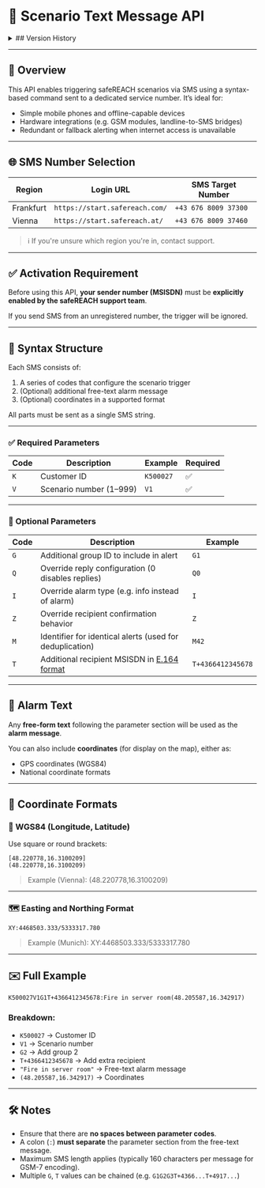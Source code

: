 # 📲 Scenario Text Message API

<details>
	<summary>## Version History</summary>


| Version | Date | Changes |
| --- | --- | --- |
| v1.0 | 2021-09-27 | Initial draft |
| v1.1 | 2025-08-08 | Reworked structure and fixed some wordings. |

</details>

---

## 📘 Overview

This API enables triggering safeREACH scenarios via SMS using a syntax-based command sent to a dedicated service number. It’s ideal for:

- Simple mobile phones and offline-capable devices
- Hardware integrations (e.g. GSM modules, landline-to-SMS bridges)
- Redundant or fallback alerting when internet access is unavailable

---

## 🌐 SMS Number Selection

| Region | Login URL | SMS Target Number |
| --- | --- | --- |
| Frankfurt | `https://start.safereach.com/` | `+43 676 8009 37300` |
| Vienna | `https://start.safereach.at/` | `+43 676 8009 37460` |

> ℹ️ If you're unsure which region you're in, contact support.
> 

---

## ✅ Activation Requirement

Before using this API, **your sender number (MSISDN)** must be **explicitly enabled by the safeREACH support team**.

If you send SMS from an unregistered number, the trigger will be ignored.

---

## 🔑 Syntax Structure

Each SMS consists of:

1. A series of codes that configure the scenario trigger
2. (Optional) additional free-text alarm message
3. (Optional) coordinates in a supported format

All parts must be sent as a single SMS string.

---

### ✅ Required Parameters

| Code | Description | Example | Required |
| --- | --- | --- | --- |
| `K` | Customer ID | `K500027` | ✅ |
| `V` | Scenario number (1–999) | `V1` | ✅ |

---

### 🧩 Optional Parameters

| Code | Description | Example |
| --- | --- | --- |
| `G` | Additional group ID to include in alert | `G1` |
| `Q` | Override reply configuration (0 disables replies) | `Q0` |
| `I` | Override alarm type (e.g. info instead of alarm) | `I` |
| `Z` | Override recipient confirmation behavior | `Z` |
| `M` | Identifier for identical alerts (used for deduplication) | `M42` |
| `T` | Additional recipient MSISDN in [E.164 format](https://en.wikipedia.org/wiki/E.164) | `T+4366412345678` |

---

## 💬 Alarm Text

Any **free-form text** following the parameter section will be used as the **alarm message**.

You can also include **coordinates** (for display on the map), either as:

- GPS coordinates (WGS84)
- National coordinate formats

---

## 📍 Coordinate Formats

### 🧭 WGS84 (Longitude, Latitude)

Use square or round brackets:

```text
[48.220778,16.3100209]
(48.220778,16.3100209)
```

> Example (Vienna): (48.220778,16.3100209)
> 

---

### 🗺️ Easting and Northing Format

```text
XY:4468503.333/5333317.780
```

> Example (Munich): XY:4468503.333/5333317.780
> 

---

## ✉️ Full Example

```text
K500027V1G1T+4366412345678:Fire in server room(48.205587,16.342917)
```

### Breakdown:

- `K500027` → Customer ID
- `V1` → Scenario number
- `G2` → Add group 2
- `T+4366412345678` → Add extra recipient
- `"Fire in server room"` → Free-text alarm message
- `(48.205587,16.342917)` → Coordinates

---

## 🛠️ Notes

- Ensure that there are **no spaces between parameter codes**.
- A colon (`:`) **must separate** the parameter section from the free-text message.
- Maximum SMS length applies (typically 160 characters per message for GSM-7 encoding).
- Multiple `G`, `T` values can be chained (e.g. `G1G2G3T+4366...T+4917...`)

